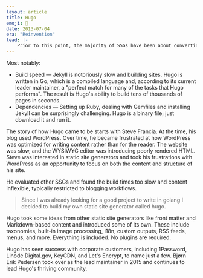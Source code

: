 ```yaml
---
layout: article
title: Hugo
emoji: 🎷
date: 2013-07-04
era: "Reinvention"
lead: |-
    Prior to this point, the majority of SSGs have been about converting Jekyll's functionality into another language. Hugo is a standout in the history of SSGs because it directly addresses some of Jekyll's weaknesses.
---
```


Most notably:

- Build speed — Jekyll is notoriously slow and building sites. Hugo is written in Go, which is a compiled language and, according to its current leader maintainer, a "perfect match for many of the tasks that Hugo performs". The result is Hugo's ability to build tens of thousands of pages in seconds.
- Dependencies — Setting up Ruby, dealing with Gemfiles and installing Jekyll can be surprisingly challenging. Hugo is a binary file; just download it and run it.

The story of how Hugo came to be starts with Steve Francia. At the time, his blog used WordPress. Over time, he became frustrated at how WordPress was optimized for writing content rather than for the reader. The website was slow, and the WYSIWYG editor was introducing poorly rendered HTML. Steve was interested in static site generators and took his frustrations with WordPress as an opportunity to focus on both the content and structure of his site.

He evaluated other SSGs and found the build times too slow and content inflexible, typically restricted to blogging workflows.

> Since I was already looking for a good project to write in golang I decided to build my own static site generator called hugo.

Hugo took some ideas from other static site generators like front matter and Markdown-based content and introduced some of its own. These include taxonomies, built-in image processing, i18n, custom outputs, RSS feeds, menus, and more. Everything is included. No plugins are required.

Hugo has seen success with corporate customers, including 1Password, Linode Digital.gov, KeyCDN, and Let's Encrypt, to name just a few. Bjørn Erik Pedersen took over as the lead maintainer in 2015 and continues to lead Hugo's thriving community.